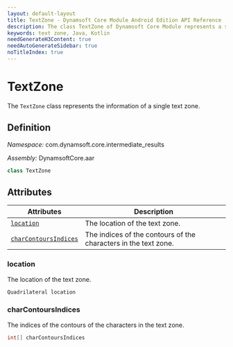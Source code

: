 ```yaml
---
layout: default-layout
title: TextZone - Dynamsoft Core Module Android Edition API Reference
description: The class TextZone of Dynamsoft Core Module represents a single text zone.
keywords: text zone, Java, Kotlin
needGenerateH3Content: true
needAutoGenerateSidebar: true
noTitleIndex: true
---
```


# TextZone

The `TextZone` class represents the information of a single text zone.

## Definition

*Namespace:* com.dynamsoft.core.intermediate_results

*Assembly:* DynamsoftCore.aar

```java
class TextZone
```

## Attributes

| Attributes | Description |
| ---------- | ----------- |
| [`location`](#location) | The location of the text zone. |
| [`charContoursIndices`](#charcontoursindices) | The indices of the contours of the characters in the text zone. |

### location

The location of the text zone.

```java
Quadrilateral location
```

### charContoursIndices

The indices of the contours of the characters in the text zone.

```java
int[] charContoursIndices
```
